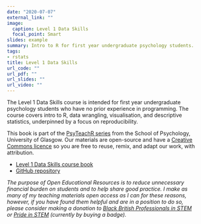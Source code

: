 ```yaml
---
date: "2020-07-07"
external_link: ""
image:
  caption: Level 1 Data Skills
  focal_point: Smart
slides: example
summary: Intro to R for first year undergraduate psychology students.
tags:
- rstats
title: Level 1 Data Skills
url_code: ""
url_pdf: ""
url_slides: ""
url_video: ""
---
```


The Level 1 Data Skills course is intended for first year undergraduate psychology students who have no prior experience in programming. The course covers intro to R, data wrangling, visualisation, and descriptive statistics, underpinned by a focus on reproducibility.

This book is part of the [PsyTeachR series](https://psyteachr.github.io/) from the School of Psychology, University of Glasgow. Our materials are open-source and have a [Creative Commons licence](https://creativecommons.org/licenses/by/4.0/) so you are free to reuse, remix, and adapt our work, with attribution.

* [Level 1 Data Skills course book](https://psyteachr.github.io/ug1-practical/)
* [GitHub repository](https://github.com/PsyTeachR/ug1-practical)

*The purpose of Open Educational Resources is to reduce unnecessary financial burden on students and to help share good practice. I make as many of my teaching materials open access as I can for these reasons, however, if you have found them helpful and are in a position to do so, please consider making a donation to [Black British Professionals in STEM](https://bbstem.co.uk/donations/) or [Pride in STEM](https://prideinstem.org/shop/) (currently by buying a badge).*
